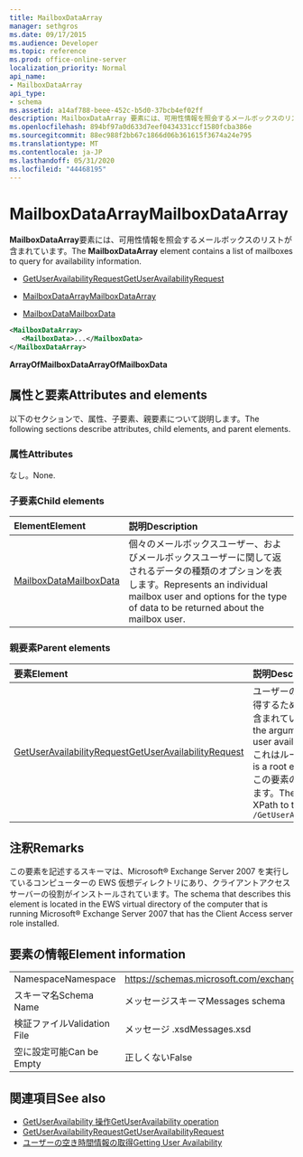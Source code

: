 ```yaml
---
title: MailboxDataArray
manager: sethgros
ms.date: 09/17/2015
ms.audience: Developer
ms.topic: reference
ms.prod: office-online-server
localization_priority: Normal
api_name:
- MailboxDataArray
api_type:
- schema
ms.assetid: a14af788-beee-452c-b5d0-37bcb4ef02ff
description: MailboxDataArray 要素には、可用性情報を照会するメールボックスのリストが含まれています。
ms.openlocfilehash: 894bf97a0d633d7eef0434331ccf1580fcba386e
ms.sourcegitcommit: 88ec988f2bb67c1866d06b361615f3674a24e795
ms.translationtype: MT
ms.contentlocale: ja-JP
ms.lasthandoff: 05/31/2020
ms.locfileid: "44468195"
---
```

# <a name="mailboxdataarray"></a><span data-ttu-id="e9e14-103">MailboxDataArray</span><span class="sxs-lookup"><span data-stu-id="e9e14-103">MailboxDataArray</span></span>

<span data-ttu-id="e9e14-104">**MailboxDataArray**要素には、可用性情報を照会するメールボックスのリストが含まれています。</span><span class="sxs-lookup"><span data-stu-id="e9e14-104">The **MailboxDataArray** element contains a list of mailboxes to query for availability information.</span></span> 
  
- [<span data-ttu-id="e9e14-105">GetUserAvailabilityRequest</span><span class="sxs-lookup"><span data-stu-id="e9e14-105">GetUserAvailabilityRequest</span></span>](getuseravailabilityrequest.md)
  
- [<span data-ttu-id="e9e14-106">MailboxDataArray</span><span class="sxs-lookup"><span data-stu-id="e9e14-106">MailboxDataArray</span></span>](mailboxdataarray.md)
  
- [<span data-ttu-id="e9e14-107">MailboxData</span><span class="sxs-lookup"><span data-stu-id="e9e14-107">MailboxData</span></span>](mailboxdata.md)
  
```xml
<MailboxDataArray>
   <MailboxData>...</MailboxData>
</MailboxDataArray>
```

<span data-ttu-id="e9e14-108">**ArrayOfMailboxData**</span><span class="sxs-lookup"><span data-stu-id="e9e14-108">**ArrayOfMailboxData**</span></span>

## <a name="attributes-and-elements"></a><span data-ttu-id="e9e14-109">属性と要素</span><span class="sxs-lookup"><span data-stu-id="e9e14-109">Attributes and elements</span></span>

<span data-ttu-id="e9e14-110">以下のセクションで、属性、子要素、親要素について説明します。</span><span class="sxs-lookup"><span data-stu-id="e9e14-110">The following sections describe attributes, child elements, and parent elements.</span></span>
  
### <a name="attributes"></a><span data-ttu-id="e9e14-111">属性</span><span class="sxs-lookup"><span data-stu-id="e9e14-111">Attributes</span></span>

<span data-ttu-id="e9e14-112">なし。</span><span class="sxs-lookup"><span data-stu-id="e9e14-112">None.</span></span>
  
### <a name="child-elements"></a><span data-ttu-id="e9e14-113">子要素</span><span class="sxs-lookup"><span data-stu-id="e9e14-113">Child elements</span></span>

|<span data-ttu-id="e9e14-114">**Element**</span><span class="sxs-lookup"><span data-stu-id="e9e14-114">**Element**</span></span>|<span data-ttu-id="e9e14-115">**説明**</span><span class="sxs-lookup"><span data-stu-id="e9e14-115">**Description**</span></span>|
|:-----|:-----|
|[<span data-ttu-id="e9e14-116">MailboxData</span><span class="sxs-lookup"><span data-stu-id="e9e14-116">MailboxData</span></span>](mailboxdata.md) <br/> |<span data-ttu-id="e9e14-117">個々のメールボックスユーザー、およびメールボックスユーザーに関して返されるデータの種類のオプションを表します。</span><span class="sxs-lookup"><span data-stu-id="e9e14-117">Represents an individual mailbox user and options for the type of data to be returned about the mailbox user.</span></span>  <br/> |
   
### <a name="parent-elements"></a><span data-ttu-id="e9e14-118">親要素</span><span class="sxs-lookup"><span data-stu-id="e9e14-118">Parent elements</span></span>

|<span data-ttu-id="e9e14-119">**要素**</span><span class="sxs-lookup"><span data-stu-id="e9e14-119">**Element**</span></span>|<span data-ttu-id="e9e14-120">**説明**</span><span class="sxs-lookup"><span data-stu-id="e9e14-120">**Description**</span></span>|
|:-----|:-----|
|[<span data-ttu-id="e9e14-121">GetUserAvailabilityRequest</span><span class="sxs-lookup"><span data-stu-id="e9e14-121">GetUserAvailabilityRequest</span></span>](getuseravailabilityrequest.md) <br/> |<span data-ttu-id="e9e14-122">ユーザーの空き時間情報を取得するために使用する引数が含まれています。</span><span class="sxs-lookup"><span data-stu-id="e9e14-122">Contains the arguments used to obtain user availability information.</span></span> <span data-ttu-id="e9e14-123">これはルート要素です。</span><span class="sxs-lookup"><span data-stu-id="e9e14-123">This is a root element.</span></span>  <br/> <span data-ttu-id="e9e14-124">この要素の XPath を次に示します。</span><span class="sxs-lookup"><span data-stu-id="e9e14-124">The following is the XPath to this element:</span></span>  <br/>  `/GetUserAvailabilityRequest` <br/> |
   
## <a name="remarks"></a><span data-ttu-id="e9e14-125">注釈</span><span class="sxs-lookup"><span data-stu-id="e9e14-125">Remarks</span></span>

<span data-ttu-id="e9e14-126">この要素を記述するスキーマは、Microsoft® Exchange Server 2007 を実行しているコンピューターの EWS 仮想ディレクトリにあり、クライアントアクセスサーバーの役割がインストールされています。</span><span class="sxs-lookup"><span data-stu-id="e9e14-126">The schema that describes this element is located in the EWS virtual directory of the computer that is running Microsoft® Exchange Server 2007 that has the Client Access server role installed.</span></span>
  
## <a name="element-information"></a><span data-ttu-id="e9e14-127">要素の情報</span><span class="sxs-lookup"><span data-stu-id="e9e14-127">Element information</span></span>

|||
|:-----|:-----|
|<span data-ttu-id="e9e14-128">Namespace</span><span class="sxs-lookup"><span data-stu-id="e9e14-128">Namespace</span></span>  <br/> |https://schemas.microsoft.com/exchange/services/2006/messages  <br/> |
|<span data-ttu-id="e9e14-129">スキーマ名</span><span class="sxs-lookup"><span data-stu-id="e9e14-129">Schema Name</span></span>  <br/> |<span data-ttu-id="e9e14-130">メッセージスキーマ</span><span class="sxs-lookup"><span data-stu-id="e9e14-130">Messages schema</span></span>  <br/> |
|<span data-ttu-id="e9e14-131">検証ファイル</span><span class="sxs-lookup"><span data-stu-id="e9e14-131">Validation File</span></span>  <br/> |<span data-ttu-id="e9e14-132">メッセージ .xsd</span><span class="sxs-lookup"><span data-stu-id="e9e14-132">Messages.xsd</span></span>  <br/> |
|<span data-ttu-id="e9e14-133">空に設定可能</span><span class="sxs-lookup"><span data-stu-id="e9e14-133">Can be Empty</span></span>  <br/> |<span data-ttu-id="e9e14-134">正しくない</span><span class="sxs-lookup"><span data-stu-id="e9e14-134">False</span></span>  <br/> |
   
## <a name="see-also"></a><span data-ttu-id="e9e14-135">関連項目</span><span class="sxs-lookup"><span data-stu-id="e9e14-135">See also</span></span>

- [<span data-ttu-id="e9e14-136">GetUserAvailability 操作</span><span class="sxs-lookup"><span data-stu-id="e9e14-136">GetUserAvailability operation</span></span>](getuseravailability-operation.md)
- [<span data-ttu-id="e9e14-137">GetUserAvailabilityRequest</span><span class="sxs-lookup"><span data-stu-id="e9e14-137">GetUserAvailabilityRequest</span></span>](getuseravailabilityrequest.md)
- [<span data-ttu-id="e9e14-138">ユーザーの空き時間情報の取得</span><span class="sxs-lookup"><span data-stu-id="e9e14-138">Getting User Availability</span></span>](https://msdn.microsoft.com/library/d4133fcb-9b0f-4e6b-aadf-a389da83516a%28Office.15%29.aspx)

